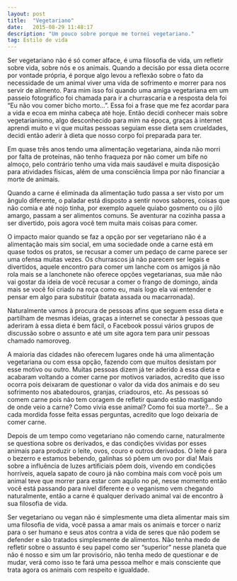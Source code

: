 ```yaml
---
layout: post
title:  "Vegetariano"
date:   2015-08-29 11:48:17
description: "Um pouco sobre porque me tornei vegetariano."
tag: Estilo de vida
---
```


Ser vegetariano não é só comer alface, é uma filosofia de vida, um refletir sobre vida, sobre nós e os animais. Quando a decisão por essa dieta ocorre por vontade própria, é porque algo levou a reflexão sobre o fato da necessidade de um animal viver uma vida de sofrimento e morrer para nos servir de alimento. Para mim isso foi quando uma amiga vegetariana em um passeio fotográfico foi chamada para ir a churrascaria e a resposta dela foi “Eu não vou comer bicho morto…”. Essa foi a frase que me fez acordar para a vida e ecoa em minha cabeça até hoje. Então decidi conhecer mais sobre vegetarianismo, algo desconhecido para mim na época, graças à internet aprendi muito e vi que muitas pessoas seguiam esse dieta sem crueldades, decidi então aderir à dieta que nosso corpo foi preparada para ter.

Em quase três anos tendo uma alimentação vegetariana, ainda não morri por falta de proteínas, não tenho fraqueza por não comer um bife no almoço, pelo contrário tenho uma vida mais saudável e muita disposição para atividades físicas, além de uma consciência limpa por não financiar a morte de animais.

Quando  a carne é eliminada da alimentação tudo passa a ser visto por um ângulo diferente, o paladar está disposto a sentir novos sabores, coisas que não comia e até nojo tinha, por exemplo aquele quiabo gosmento ou o jiló amargo, passam a ser alimentos comuns. Se aventurar na cozinha passa a ser divertido, pois agora você tem muita mais coisas para comer.

O impacto maior quando se faz a opção por ser vegetariano não é a alimentação mais sim social, em uma sociedade onde a carne está em quase todos os pratos, se recusar a comer um pedaço de carne parece ser uma ofensa muitas vezes. Os churrascos já não parecem ser legais e divertidos, aquele encontro para comer um lanche com os amigos já não rola mais se a lanchonete não oferece opções vegetarianas, sua mãe não vai gostar da ideia de você recusar a comer o frango de domingo, ainda mais se você foi criado na roça como eu, mais logo ela vai entender e pensar em algo para substituir (batata assada ou macarronada).

Naturalmente vamos à procura de pessoas afins que seguem essa dieta e partilham de mesmas ideias, graças a internet se conectar à pessoas que aderiram à essa dieta é bem fácil, o Facebook possui vários grupos de discussão sobre o assunto e até um site agora tem para unir pessoas chamado namoroveg.

A maioria das cidades não oferecem lugares onde há uma alimentação vegetariana ou com essa opção, fazendo com que muitos desistam por esse motivo ou outro. Muitas pessoas dizem já ter aderido à essa dieta e acabaram voltando a comer carne por motivos variados, acredito que isso ocorra pois deixaram de questionar o valor da vida dos animais e do seu sofrimento nos abatedouros, granjas, criadouros, etc. As pessoas só comem carne pois não tem coragem de refletir quando estão mastigando de onde veio a carne? Como vivia esse animal? Como foi sua morte?… Se a cada mordida fosse feita essas perguntas, acredito que logo deixaria de comer carne.

Depois de um tempo como vegetariano não comendo carne, naturalmente se questiona sobre os derivados, e das condições vividas por esses animais para produzir o leite, ovos, couro e outros derivados. O leite é para o bezerro e estamos bebendo, galinhas só põem um ovo por dia! Mais sobre a influência de luzes artificiais põem dois, vivendo em condições horríveis, aquela sapato de couro já não combina mais com você pois um animal teve que morrer para estar com aquilo no pé, nesse momento então você está passando para nível diferente e o veganismo vem chegando naturalmente, então a carne é qualquer derivado animal vai de encontro à sua filosofia de vida.

Ser vegetariano ou vegan não é simplesmente uma dieta alimentar mais sim uma filosofia de vida, você passa a amar mais os animais e torcer o nariz para o ser humano e seus atos contra a vida de seres que não podem se defender e são tratados simplesmente de alimentos. Não tenha medo de refletir sobre o assunto é seu papel como ser “superior” nesse planeta que não é nosso e sim um lar provisório, não tenha medo de questionar e de mudar, verá como isso te fará uma pessoa melhor e mais consciente que trata agora os animais com respeito e igualdade.